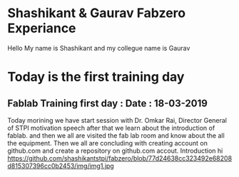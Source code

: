 
# Shashikant & Gaurav Fabzero Experiance
Hello My name is Shashikant and my collegue name is Gaurav
# Today is the first training day
## Fablab Training first day : Date : 18-03-2019
Today morining we have start session with Dr. Omkar Rai, 
Director General of STPI motivation speech after that we learn about the introduction of fablab.
and then we all are visited the fab
lab  room and know about the all the equipment.
Then we all are concluding with creating account on github.com and create a repository on 
github.com accout.
Introduction
hi
https://github.com/shashikantstpi/fabzero/blob/77d24638cc323492e68208d815307396cc0b2453/img/img1.jpg
